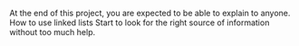 At the end of this project, you are expected to be able to explain to anyone.
How to use linked lists
Start to look for the right source of information without too much help.